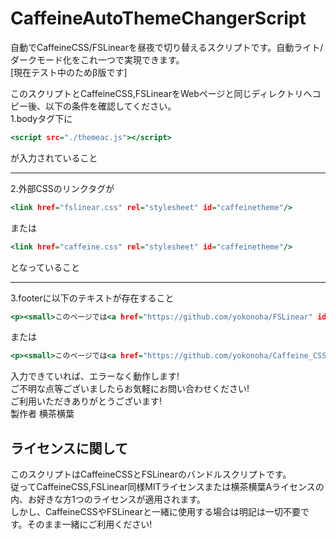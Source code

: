 # CaffeineAutoThemeChangerScript
自動でCaffeineCSS/FSLinearを昼夜で切り替えるスクリプトです。自動ライト/ダークモード化をこれ一つで実現できます。  
[現在テスト中のためβ版です]  

このスクリプトとCaffeineCSS,FSLinearをWebページと同じディレクトリへコピー後、以下の条件を確認してください。  
1.bodyタグ下に  
```sample.html
<script src="./themeac.js"></script>
```  
が入力されていること  
**********************
2.外部CSSのリンクタグが  
```sample.html
<link href="fslinear.css" rel="stylesheet" id="caffeinetheme"/>
```  
または  
``` sample.html
<link href="caffeine.css" rel="stylesheet" id="caffeinetheme"/>
```
となっていること  
**********************
3.footerに以下のテキストが存在すること  
```sample.html
<p><small>このページでは<a href="https://github.com/yokonoha/FSLinear" id="interchangeablecssprofiles">FSLinear</a>を使用しています。</small></p>
```
または  
```sample.html
<p><small>このページでは<a href="https://github.com/yokonoha/Caffeine_CSS" id="interchangeablecssprofiles">CaffeineCSS</a>を使用しています。</small></p>
```  


入力できていれば、エラーなく動作します!  
ご不明な点等ございましたらお気軽にお問い合わせください!  
ご利用いただきありがとうございます!  
製作者 横茶横葉  
## ライセンスに関して  
このスクリプトはCaffeineCSSとFSLinearのバンドルスクリプトです。  
従ってCaffeineCSS,FSLinear同様MITライセンスまたは横茶横葉Aライセンスの内、お好きな方1つのライセンスが適用されます。  
しかし、CaffeineCSSやFSLinearと一緒に使用する場合は明記は一切不要です。そのまま一緒にご利用ください!  

